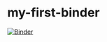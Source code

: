 # my-first-binder

[![Binder](https://mybinder.org/badge_logo.svg)](https://mybinder.org/v2/gh/colinsauze/my-first-binder/master)

